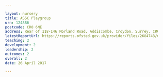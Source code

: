 ```yaml
---

layout: nursery
title: ASSC Playgroup
urn: 124886
postcode: CR0 6NE
address: Rear of 118-146 Morland Road, Addiscombe, Croydon, Surrey, CR0 6NE
latestReportUrl: https://reports.ofsted.gov.uk/provider/files/2684743/urn/124886.pdf
teaching: 2
development: 2
leadership: 2
outcomes: 2
overall: 2
date: 26 April 2017

---
```

